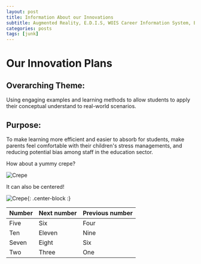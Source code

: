 ```yaml
---
layout: post
title: Information About our Innovations
subtitle: Augmented Reality, E.D.I.S, WOIS Career Information System, Biological Animated Studios by MIT, DCL (Digital Content Library), (Patrick's Innovation)
categories: posts
tags: [junk]
---
```

# Our Innovation Plans 
## Overarching Theme:
Using engaging examples and learning methods to allow students to apply their conceptual understand to real-world scenarios.
## Purpose:
To make learning more efficient and easier to absorb for students, make parents feel comfortable with their children's stress managements, and reducing potential bias among staff in the education sector.

How about a yummy crepe?

![Crepe](https://s3-media3.fl.yelpcdn.com/bphoto/cQ1Yoa75m2yUFFbY2xwuqw/348s.jpg)

It can also be centered!

![Crepe](https://s3-media3.fl.yelpcdn.com/bphoto/cQ1Yoa75m2yUFFbY2xwuqw/348s.jpg){: .center-block :}


| Number | Next number | Previous number |
| :------ |:--- | :--- |
| Five | Six | Four |
| Ten | Eleven | Nine |
| Seven | Eight | Six |
| Two | Three | One |
